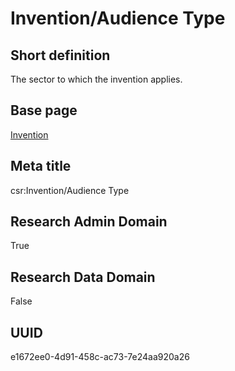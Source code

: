 # Invention/Audience Type
## Short definition
The sector to which the invention applies.
## Base page
[Invention](../Objects/Invention.md)
## Meta title
csr:Invention/Audience Type
## Research Admin Domain
True
## Research Data Domain
False
## UUID
e1672ee0-4d91-458c-ac73-7e24aa920a26
